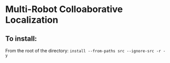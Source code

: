 # Multi-Robot Colloaborative Localization

## To install:
From the root of the directory: `install --from-paths src --ignore-src -r -y`
